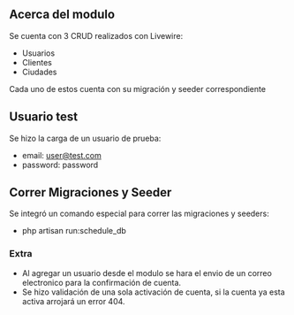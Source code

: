 ## Acerca del modulo

Se cuenta con 3 CRUD realizados con Livewire:

- Usuarios
- Clientes
- Ciudades

Cada uno de estos cuenta con su migración y seeder correspondiente

## Usuario test

Se hizo la carga de un usuario de prueba:
- email: user@test.com
- password: password

## Correr Migraciones y Seeder

Se integró un comando especial para correr las migraciones y seeders: 
- php artisan run:schedule_db

### Extra

- Al agregar un usuario desde el modulo se hara el envio de un correo electronico para la confirmación de cuenta.
- Se hizo validación de una sola activación de cuenta, si la cuenta ya esta activa arrojará un error 404.

